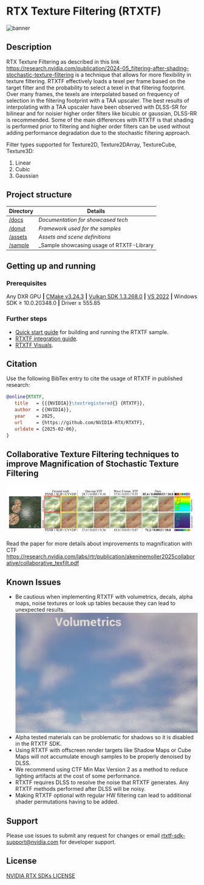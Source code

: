 # RTX Texture Filtering (RTXTF)

![banner](docs/images/stf_ui.png)

## Description

RTX Texture Filtering as described in this link https://research.nvidia.com/publication/2024-05_filtering-after-shading-stochastic-texture-filtering is a technique that allows for more flexibility in texture filtering.
RTXTF effectively loads a texel per frame based on the target filter and the probability to select a texel in that filtering footprint.  Over many frames, the texels are interpolated based on frequency of selection in the filtering footprint with a TAA upscaler.
The best results of interpolating with a TAA upscaler have been observed with DLSS-SR for bilinear and for noisier higher order filters like bicubic or gaussian, DLSS-RR is recommended.
Some of the main differences with RTXTF is that shading is performed prior to filtering and higher order filters can be used without adding performance degradation due to the stochastic filtering approach.  

Filter types supported for Texture2D, Texture2DArray, TextureCube, Texture3D:
1) Linear
2) Cubic
3) Gaussian

## Project structure
|Directory                   |Details                                      |
|----------------------------|---------------------------------------------|
|[/docs][docs]               |_Documentation for showcased tech_           |
|[/donut][donut]             |_Framework used for the samples_             |
|[/assets][assets]           |_Assets and scene definitions_               |
|[/sample][sample]           |_Sample showcasing usage of RTXTF-Library    |

## Getting up and running

### Prerequisites
Any DXR GPU **|** [CMake v3.24.3][CMake] **|** [Vulkan SDK 1.3.268.0][VKSDK] **|** [VS 2022][VS22] **|** Windows SDK ≥ 10.0.20348.0 **|** Driver ≥ 555.85

### Further steps
- [Quick start guide][QuickStart] for building and running the RTXTF sample.
- [RTXTF integration guide][RTXTFGuide].
- [RTXTF Visuals][RTXTFVisuals].

## Citation
Use the following BibTex entry to cite the usage of RTXTF in published research:
```bibtex
@online{RTXTF,
   title   = {{{NVIDIA}}\textregistered{} {RTXTF}},
   author  = {{NVIDIA}},
   year    = 2025,
   url     = {https://github.com/NVIDIA-RTX/RTXTF},
   urldate = {2025-02-06},
}
```

## Collaborative Texture Filtering techniques to improve Magnification of Stochastic Texture Filtering

![CTF](docs/images/CTF.png)

Read the paper for more details about improvements to magnification with CTF
https://research.nvidia.com/labs/rtr/publication/akeninemoller2025collaborative/collaborative_texfilt.pdf

## Known Issues

- Be cautious when implementing RTXTF with volumetrics, decals, alpha maps, noise textures or look up tables because they can lead to unexpected results.
![Volumetrics](docs/images/Volumetrics.png)
- Alpha tested materials can be problematic for shadows so it is disabled in the RTXTF SDK.
- Using RTXTF with offscreen render targets like Shadow Maps or Cube Maps will not accumulate enough samples to be properly denoised by DLSS.
- We recommend using CTF Min Max Version 2 as a method to reduce lighting artifacts at the cost of some performance.
- RTXTF requires DLSS to resolve the noise that RTXTF generates.  Any RTXTF methods performed after DLSS will be noisy.
- Making RTXTF optional with regular HW filtering can lead to additional shader permutations having to be added.

## Support

Please use issues to submit any request for changes or email rtxtf-sdk-support@nvidia.com for developer support.

## License

[NVIDIA RTX SDKs LICENSE](LICENSE.txt)

[docs]: docs
[QuickStart]: docs/QuickStart.md
[RTXTFGuide]: docs/RTXTFGuide.md
[RTXTFVisuals]: docs/RTXTFVisuals.md
[donut]: external/donut
[assets]: assets
[sample]: samples/stf_bindless_rendering
[CMake]: https://cmake.org/download/
[VKSDK]: https://vulkan.lunarg.com/sdk/home#windows
[VS22]: https://visualstudio.microsoft.com/vs/
